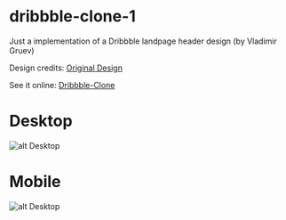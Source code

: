 # dribbble-clone-1
Just a implementation of a Dribbble landpage header design (by Vladimir Gruev)

Design credits: 
[Original Design](https://dribbble.com/shots/16069488-website-landing-page)

See it online: [Dribbble-Clone](https://ry-dribbble-clone.netlify.app)

# Desktop
![alt Desktop](https://raw.githubusercontent.com/ryanlimati/dribbble-clone-1/main/screenshots/desktop.jpeg)

# Mobile
![alt Desktop](https://raw.githubusercontent.com/ryanlimati/dribbble-clone-1/main/screenshots/mobile.jpeg)

